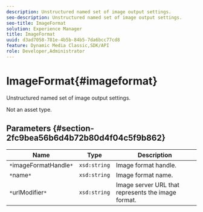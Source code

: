 ```yaml
---
description: Unstructured named set of image output settings.
seo-description: Unstructured named set of image output settings.
seo-title: ImageFormat
solution: Experience Manager
title: ImageFormat
uuid: d3ad7058-781e-4b5b-84b5-7da6bcc77cd8
feature: Dynamic Media Classic,SDK/API
role: Developer,Administrator
---
```


# ImageFormat{#imageformat}

Unstructured named set of image output settings.

 Not an asset type. 

## Parameters {#section-2fc9bea56b6d4b72b80d4f04c5f9b862}

|  Name  | Type  | Description  |
|---|---|---|
|  `*`imageFormatHandle`*`  | `xsd:string`  | Image format handle.  |
|  `*`name`*`  | `xsd:string`  | Image format name.  |
|  `*`urlModifier`*`  | `xsd:string`  | Image server URL that represents the image format.  |

